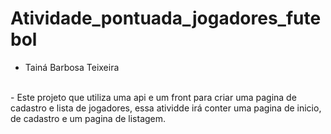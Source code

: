 # Atividade_pontuada_jogadores_futebol

- Tainá Barbosa Teixeira
<br/>
- Este projeto que utiliza uma api e um front para criar uma pagina de cadastro e lista de jogadores,
essa atividde irá conter uma pagina de inicio, de cadastro e um pagina de listagem.
<br/>


